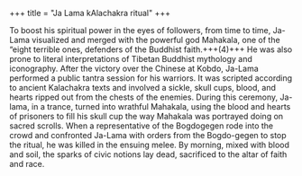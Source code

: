 +++
title = "Ja Lama kAlachakra ritual"
+++

To boost his spiritual power in the eyes of followers, from time to time, Ja-Lama visualized and merged with the powerful god Mahakala, one of the “eight terrible ones, defenders of the Buddhist faith.+++(4)+++ He was also prone to literal interpretations of Tibetan Buddhist mythology and iconography. After the victory over the Chinese at Kobdo, Ja-Lama performed a public tantra session for his warriors. It was scripted according to ancient Kalachakra texts and involved a sickle, skull cups, blood, and hearts ripped out from the chests of the enemies. During this ceremony, Ja-lama, in a trance, turned into wrathful Mahakala, using the blood and hearts of prisoners to fill his skull cup the way Mahakala was portrayed doing on sacred scrolls. When a representative of the Bogdogegen rode into the crowd and confronted Ja-Lama with orders from the Bogdo-gegen to stop the ritual, he was killed in the ensuing melee. By morning, mixed with blood and soil, the sparks of civic notions lay dead, sacrificed to the altar of faith and race.